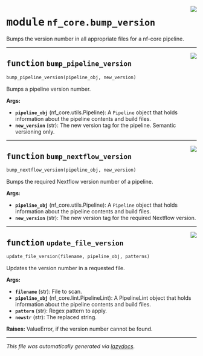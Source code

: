 <!-- markdownlint-disable -->

<a href="../../../../../../tools/nf_core/bump_version.py#L0"><img align="right" style="float:right;" src="https://img.shields.io/badge/-source-cccccc?style=flat-square"></a>

# <kbd>module</kbd> `nf_core.bump_version`

Bumps the version number in all appropriate files for a nf-core pipeline.

---

<a href="../../../../../../tools/nf_core/bump_version.py#L17"><img align="right" style="float:right;" src="https://img.shields.io/badge/-source-cccccc?style=flat-square"></a>

## <kbd>function</kbd> `bump_pipeline_version`

```python
bump_pipeline_version(pipeline_obj, new_version)
```

Bumps a pipeline version number.

**Args:**

- <b>`pipeline_obj`</b> (nf_core.utils.Pipeline): A `Pipeline` object that holds information about the pipeline contents and build files.
- <b>`new_version`</b> (str): The new version tag for the pipeline. Semantic versioning only.

---

<a href="../../../../../../tools/nf_core/bump_version.py#L60"><img align="right" style="float:right;" src="https://img.shields.io/badge/-source-cccccc?style=flat-square"></a>

## <kbd>function</kbd> `bump_nextflow_version`

```python
bump_nextflow_version(pipeline_obj, new_version)
```

Bumps the required Nextflow version number of a pipeline.

**Args:**

- <b>`pipeline_obj`</b> (nf_core.utils.Pipeline): A `Pipeline` object that holds information about the pipeline contents and build files.
- <b>`new_version`</b> (str): The new version tag for the required Nextflow version.

---

<a href="../../../../../../tools/nf_core/bump_version.py#L122"><img align="right" style="float:right;" src="https://img.shields.io/badge/-source-cccccc?style=flat-square"></a>

## <kbd>function</kbd> `update_file_version`

```python
update_file_version(filename, pipeline_obj, patterns)
```

Updates the version number in a requested file.

**Args:**

- <b>`filename`</b> (str): File to scan.
- <b>`pipeline_obj`</b> (nf_core.lint.PipelineLint): A PipelineLint object that holds information about the pipeline contents and build files.
- <b>`pattern`</b> (str): Regex pattern to apply.
- <b>`newstr`</b> (str): The replaced string.

**Raises:**
ValueError, if the version number cannot be found.

---

_This file was automatically generated via [lazydocs](https://github.com/ml-tooling/lazydocs)._
